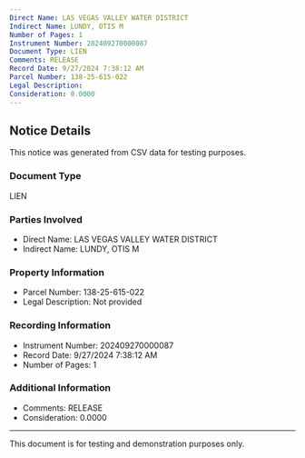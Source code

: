 ```yaml
---
Direct Name: LAS VEGAS VALLEY WATER DISTRICT
Indirect Name: LUNDY, OTIS M
Number of Pages: 1
Instrument Number: 202409270000087
Document Type: LIEN
Comments: RELEASE
Record Date: 9/27/2024 7:38:12 AM
Parcel Number: 138-25-615-022
Legal Description: 
Consideration: 0.0000
---
```


## Notice Details

This notice was generated from CSV data for testing purposes.

### Document Type
LIEN

### Parties Involved
- Direct Name: LAS VEGAS VALLEY WATER DISTRICT
- Indirect Name: LUNDY, OTIS M

### Property Information
- Parcel Number: 138-25-615-022
- Legal Description: Not provided

### Recording Information
- Instrument Number: 202409270000087
- Record Date: 9/27/2024 7:38:12 AM
- Number of Pages: 1

### Additional Information
- Comments: RELEASE
- Consideration: 0.0000

---

This document is for testing and demonstration purposes only.
